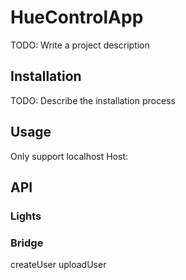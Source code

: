 # HueControlApp

TODO: Write a project description

## Installation

TODO: Describe the installation process

## Usage

Only support localhost
Host: 

## API

### Lights

### Bridge

createUser
uploadUser
